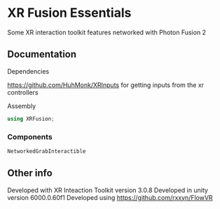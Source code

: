 # XR Fusion Essentials
Some XR interaction toolkit features networked with Photon Fusion 2

## Documentation

Dependencies

https://github.com/HuhMonk/XRInputs for getting inputs from the xr controllers

Assembly

```csharp
using XRFusion;
```

### Components

```csharp
NetworkedGrabInteractible
```
## Other info

Developed with XR Inteaction Toolkit version 3.0.8
Developed in unity version 6000.0.60f1
Developed using https://github.com/rxxyn/FlowVR
